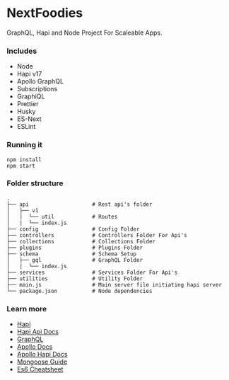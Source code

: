 # NextFoodies

GraphQL, Hapi and Node Project For Scaleable Apps.

### Includes

- Node
- Hapi v17
- Apollo GraphQL
- Subscriptions
- GraphiQL
- Prettier
- Husky
- ES-Next
- ESLint

### Running it

```
npm install
npm start
```

### Folder structure

    .
    ├── api                    # Rest api's folder
    │   ├── v1
    │   |  └── util            # Routes
    │   |  └── index.js
    ├── config                 # Config Folder
    ├── controllers            # Controllers Folder For Api's
    ├── collections            # Collections Folder
    ├── plugins                # Plugins Folder
    ├── schema                 # Schema Setup
    │   ├── gql                # GraphQL Folder
    │   |  └── index.js
    ├── services               # Services Folder For Api's
    ├── utilities              # Utility Folder
    ├── main.js                # Main server file initiating hapi server
    └── package.json           # Node dependencies

### Learn more

- [Hapi](https://hapijs.com)
- [Hapi Api Docs](https://github.com/hapijs/hapi/blob/master/API.md)
- [GraphQL](http://graphql.org/)
- [Apollo Docs](https://www.apollographql.com/docs/apollo-server/)
- [Apollo Hapi Docs](https://github.com/apollographql/apollo-server/tree/master/packages/apollo-server-hapi)
- [Mongoose Guide](http://mongoosejs.com/docs/guide.html)
- [Es6 Cheatsheet](https://github.com/DrkSephy/es6-cheatsheet/blob/master/README.md)
